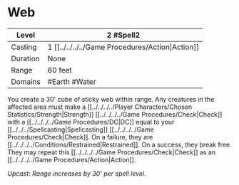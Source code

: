 # Web

| Level    | 2 #Spell2                                        |
| -------- | ------------------------------------------------ |
| Casting  | 1 [[../../../../Game Procedures/Action\|Action]] |
| Duration | None                                             |
| Range    | 60 feet                                          |
| Domains  | #Earth #Water                                    |

You create a 30' cube of sticky web within range. Any creatures in the affected area must make a [[../../../../Player Characters/Chosen Statistics/Strength|Strength]] [[../../../../Game Procedures/Check|Check]] with a [[../../../../Game Procedures/DC|DC]] equal to your [[../../../Spellcasting|Spellcasting]] [[../../../../Game Procedures/Check|Check]]. On a failure, they are [[../../../../Conditions/Restrained|Restrained]]. On a success, they break free. They may repeat this [[../../../../Game Procedures/Check|Check]] as an [[../../../../Game Procedures/Action|Action]].

*Upcast: Range increases by 30' per spell level.*